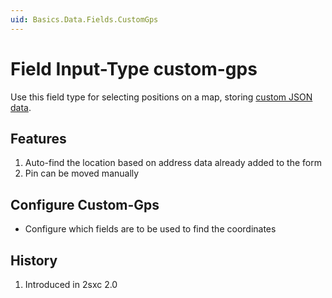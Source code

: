 ```yaml
---
uid: Basics.Data.Fields.CustomGps
---
```

# Field Input-Type **custom-gps**

Use this field type for selecting positions on a map, storing [custom JSON data](xref:Basics.Data.Fields.Custom). 


## Features 

1. Auto-find the location based on address data already added to the form
1. Pin can be moved manually

## Configure Custom-Gps

* Configure which fields are to be used to find the coordinates

## History

1. Introduced in 2sxc 2.0